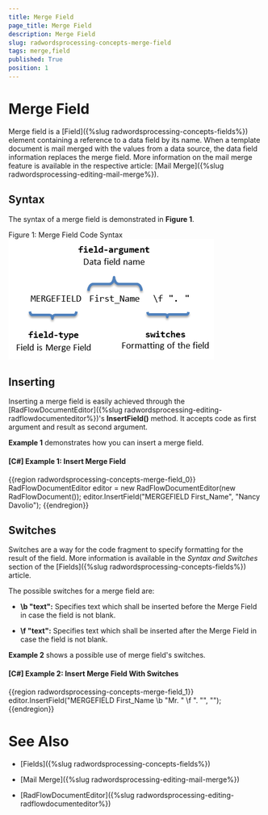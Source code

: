 ```yaml
---
title: Merge Field
page_title: Merge Field
description: Merge Field
slug: radwordsprocessing-concepts-merge-field
tags: merge,field
published: True
position: 1
---
```


# Merge Field



Merge field is a [Field]({%slug radwordsprocessing-concepts-fields%}) element containing a reference to a data field by its name. When a template document is mail merged with the values from a data source, the data field information replaces the merge field. More information on the mail merge feature is available in the respective article: [Mail Merge]({%slug radwordsprocessing-editing-mail-merge%}).
      

## Syntax

The syntax of a merge field is demonstrated in __Figure 1__.
        

Figure 1: Merge Field Code Syntax![Rad Words Processing Concepts Merge Field 01](images/RadWordsProcessing_Concepts_Merge_Field_01.png)

## Inserting

Inserting a merge field is easily achieved through the [RadFlowDocumentEditor]({%slug radwordsprocessing-editing-radflowdocumenteditor%})'s __InsertField()__ method. It accepts code as first argument and result as second argument.
        

__Example 1__ demonstrates how you can insert a merge field.
        

#### __[C#] Example 1: Insert Merge Field__

{{region radwordsprocessing-concepts-merge-field_0}}
    RadFlowDocumentEditor editor = new RadFlowDocumentEditor(new RadFlowDocument());
    editor.InsertField("MERGEFIELD First_Name", "Nancy Davolio");
{{endregion}}



## Switches

Switches are a way for the code fragment to specify formatting for the result of the field. More information is available in the *Syntax and Switches* section of the [Fields]({%slug radwordsprocessing-concepts-fields%}) article.
        

The possible switches for a merge field are:
        

* __\b "text":__ Specifies text which shall be inserted before the Merge Field in case the field is not blank.
            

* __\f "text":__ Specifies text which shall be inserted after the Merge Field in case the field is not blank.
            

__Example 2__ shows a possible use of merge field's switches.
        

#### __[C#] Example 2: Insert Merge Field With Switches__

{{region radwordsprocessing-concepts-merge-field_1}}
    editor.InsertField("MERGEFIELD First_Name \\b \"Mr. \" \\f \". \"", "");
{{endregion}}



# See Also

 * [Fields]({%slug radwordsprocessing-concepts-fields%})

 * [Mail Merge]({%slug radwordsprocessing-editing-mail-merge%})

 * [RadFlowDocumentEditor]({%slug radwordsprocessing-editing-radflowdocumenteditor%})
